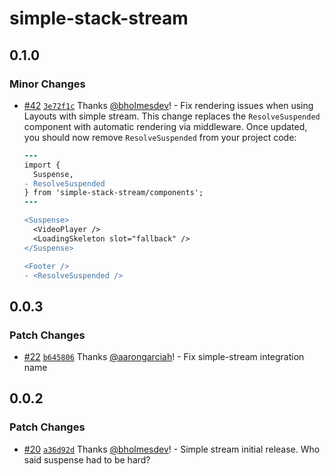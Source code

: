 # simple-stack-stream

## 0.1.0

### Minor Changes

- [#42](https://github.com/bholmesdev/simple-stack/pull/42) [`3e72f1c`](https://github.com/bholmesdev/simple-stack/commit/3e72f1cc2ed02b3015fd918d32e0ff9cb9bf6d1e) Thanks [@bholmesdev](https://github.com/bholmesdev)! - Fix rendering issues when using Layouts with simple stream. This change replaces the `ResolveSuspended` component with automatic rendering via middleware. Once updated, you should now remove `ResolveSuspended` from your project code:

  ```diff
  ---
  import {
    Suspense,
  - ResolveSuspended
  } from 'simple-stack-stream/components';
  ---

  <Suspense>
    <VideoPlayer />
    <LoadingSkeleton slot="fallback" />
  </Suspense>

  <Footer />
  - <ResolveSuspended />
  ```

## 0.0.3

### Patch Changes

- [#22](https://github.com/bholmesdev/simple-stack/pull/22) [`b645806`](https://github.com/bholmesdev/simple-stack/commit/b645806d3a8f58a8bf1cc21fad8f3295adfa07c5) Thanks [@aarongarciah](https://github.com/aarongarciah)! - Fix simple-stream integration name

## 0.0.2

### Patch Changes

- [#20](https://github.com/bholmesdev/simple-stack/pull/20) [`a36d92d`](https://github.com/bholmesdev/simple-stack/commit/a36d92d24c36d00f6fd547930bb2483da817e2ef) Thanks [@bholmesdev](https://github.com/bholmesdev)! - Simple stream initial release. Who said suspense had to be hard?
